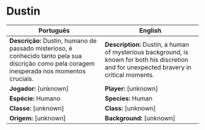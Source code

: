 # Dustin

| Português | English |
|-----------|---------|
| **Descrição:** Dustin, humano de passado misterioso, é conhecido tanto pela sua discrição como pela coragem inesperada nos momentos cruciais. | **Description:** Dustin, a human of mysterious background, is known for both his discretion and for unexpected bravery in critical moments. |
| **Jogador:** [unknown] | **Player:** [unknown] |
| **Espécie:** Humano | **Species:** Human |
| **Classe:** [unknown] | **Class:** [unknown] |
| **Origem:** [unknown] | **Background:** [unknown] |
